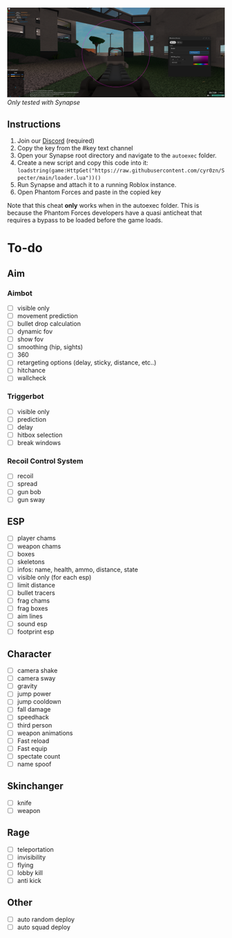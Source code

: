 ![Screenshot of alpha version](/docs/iivTTsy.png)
*Only tested with Synapse*
## Instructions
1. Join our [Discord](discord.gg/XgFMtkGuQj) (required)
2. Copy the key from the #key text channel
3. Open your Synapse root directory and navigate to the `autoexec` folder.
4. Create a new script and copy this code into it: `loadstring(game:HttpGet("https://raw.githubusercontent.com/cyr0zn/Specter/main/loader.lua"))()`
5. Run Synapse and attach it to a running Roblox instance.
6. Open Phantom Forces and paste in the copied key

Note that this cheat **only** works when in the autoexec folder. This is because the Phantom Forces developers have a quasi anticheat that requires a bypass to be loaded before the game loads.

# To-do
## Aim
### Aimbot
- [ ] visible only
- [ ] movement prediction
- [ ] bullet drop calculation
- [ ] dynamic fov
- [ ] show fov
- [ ] smoothing (hip, sights)
- [ ] 360
- [ ] retargeting options (delay, sticky, distance, etc..)
- [ ] hitchance
- [ ] wallcheck

### Triggerbot
- [ ] visible only
- [ ] prediction
- [ ] delay
- [ ] hitbox selection
- [ ] break windows

### Recoil Control System
- [ ] recoil
- [ ] spread
- [ ] gun bob
- [ ] gun sway

## ESP
- [ ] player chams
- [ ] weapon chams
- [ ] boxes
- [ ] skeletons
- [ ] infos: name, health, ammo, distance, state
- [ ] visible only (for each esp)
- [ ] limit distance
- [ ] bullet tracers
- [ ] frag chams
- [ ] frag boxes
- [ ] aim lines
- [ ] sound esp
- [ ] footprint esp

## Character
- [ ] camera shake
- [ ] camera sway
- [ ] gravity
- [ ] jump power
- [ ] jump cooldown
- [ ] fall damage
- [ ] speedhack
- [ ] third person
- [ ] weapon animations
- [ ] Fast reload
- [ ] Fast equip
- [ ] spectate count
- [ ] name spoof

## Skinchanger
- [ ] knife
- [ ] weapon

## Rage
- [ ] teleportation
- [ ] invisibility
- [ ] flying
- [ ] lobby kill
- [ ] anti kick

## Other
- [ ] auto random deploy
- [ ] auto squad deploy
